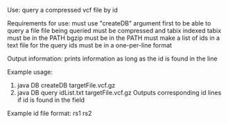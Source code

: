 Use:
query a compressed vcf file by id

Requirements for use:
must use "createDB" argument first to be able to query a file
file being queried must be compressed and tabix indexed
tabix must be in the PATH
bgzip must be in the PATH
must make a list of ids in a text file for the query
ids must be in a one-per-line format

Output information:
prints information as long as the id is found in the line


Example usage:
1. java DB createDB targetFile.vcf.gz
2. java DB query idList.txt targetFile.vcf.gz
Outputs corresponding id lines if id is found in the field

Example id file format:
rs1
rs2